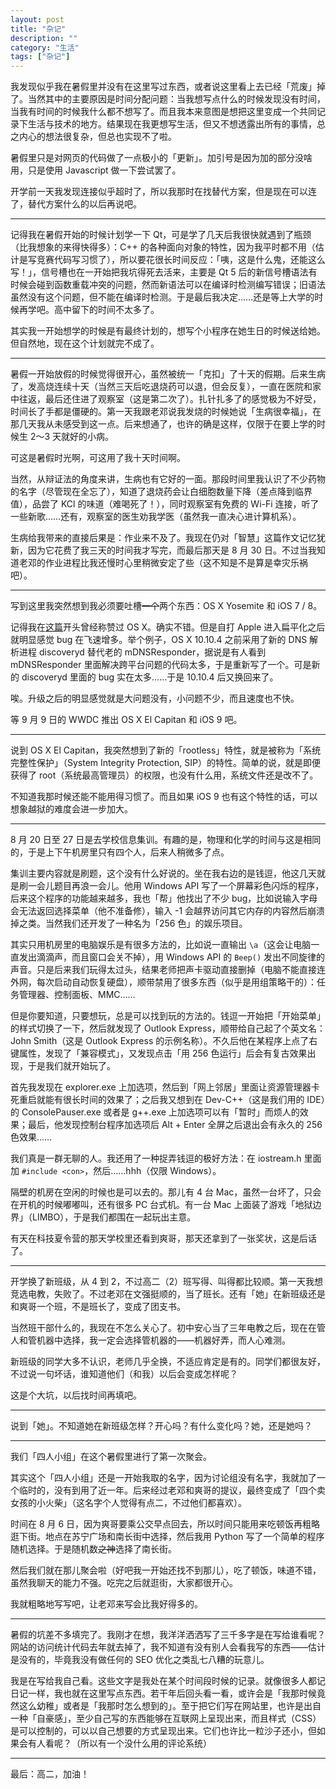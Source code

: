 ```yaml
---
layout: post
title: "杂记"
description: ""
category: "生活"
tags: ["杂记"]
---
```



我发现似乎我在暑假里并没有在这里写过东西，或者说这里看上去已经「荒废」掉了。当然其中的主要原因是时间分配问题：当我想写点什么的时候发现没有时间，当我有时间的时候我什么都不想写了。而且我本来意图是想把这里变成一个共同记录下生活与技术的地方。结果现在我更想写生活，但又不想透露出所有的事情，总之内心的想法很复杂，但总也实现不了啦。

暑假里只是对网页的代码做了一点极小的「更新」。加引号是因为加的部分没啥用，只是使用 Javascript 做一下尝试罢了。

开学前一天我发现连接似乎超时了，所以我那时在找替代方案，但是现在可以连了，替代方案什么的以后再说吧。
<!--more-->
---

记得我在暑假开始的时候计划学一下 Qt，可是学了几天后我很快就遇到了瓶颈（比我想象的来得快得多）：C++ 的各种面向对象的特性，因为我平时都不用（估计是写竞赛代码写习惯了），所以要花很长时间反应：「咦，这是什么鬼，还能这么写！」，信号槽也在一开始把我坑得死去活来，主要是 Qt 5 后的新信号槽语法有时候会碰到函数重载冲突的问题，然而新语法可以在编译时检测编写错误；旧语法虽然没有这个问题，但不能在编译时检测。于是最后我决定……还是等上大学的时候再学吧。高中留下的时间不太多了。

其实我一开始想学的时候是有最终计划的，想写个小程序在她生日的时候送给她。但自然地，现在这个计划就完不成了。

---

暑假一开始放假的时候觉得很开心，虽然被统一「克扣」了十天的假期。后来生病了，发高烧连续十天（当然三天后吃退烧药可以退，但会反复），一直在医院和家中往返，最后还住进了观察室（这是第二次了）。扎针扎多了的感觉极为不好受，时间长了手都是僵硬的。第一天我跟老邓说我发烧的时候她说「生病很幸福」，在那几天我从未感受到这一点。后来想通了，也许的确是这样，仅限于在要上学的时候生 2～3 天就好的小病。

可这是暑假时光啊，可这用了我十天时间啊。

当然，从辩证法的角度来讲，生病也有它好的一面。那段时间里我认识了不少药物的名字（尽管现在全忘了），知道了退烧药会让白细胞数量下降（差点降到临界值），品尝了 KCl 的味道（难喝死了！），同时观察室有免费的 Wi-Fi 连接，听了一些新歌……还有，观察室的医生劝我学医（虽然我一直决心进计算机系）。

生病给我带来的直接后果是：作业来不及了。我现在仍对「智慧」这篇作文记忆犹新，因为它花费了我三天的时间我才写完，而最后那天是 8 月 30 日。不过当我知道老邓的作业进程比我还慢时心里稍微安定了些（这不知是不是算是幸灾乐祸吧）。

---

写到这里我突然想到我必须要吐槽~~一个~~两个东西：OS X Yosemite 和 iOS 7 / 8。

记得我在[这篇](/2014-12-31/hello-2015.html)开头曾经称赞过 OS X。确实不错。但是自打 Apple 进入扁平化之后就明显感觉 bug 在飞速增多。举个例子，OS X 10.10.4 之前采用了新的 DNS 解析进程 discoveryd 替代老的 mDNSResponder，据说是有人看到 mDNSResponder 里面解决跨平台问题的代码太多，于是重新写了一个。可是新的 discoveryd 里面的 bug 实在太多……于是 10.10.4 后又换回来了。

唉。升级之后的明显感觉就是大问题没有，小问题不少，而且速度也不快。

等 9 月 9 日的 WWDC 推出 OS X El Capitan 和 iOS 9 吧。

---

说到 OS X El Capitan，我突然想到了新的「rootless」特性，就是被称为「系统完整性保护」（System Integrity Protection, SIP）的特性。简单的说，就是即便获得了 root（系统最高管理员）的权限，也没有什么用，系统文件还是改不了。

不知道我那时候还能不能用得习惯了。而且如果 iOS 9 也有这个特性的话，可以想象越狱的难度会进一步加大。

---

8 月 20 日至 27 日是去学校信息集训。有趣的是，物理和化学的时间与这是相同的，于是上下午机房里只有四个人，后来人稍微多了点。

集训主要内容就是刷题，这个没有什么好说的。坐在我右边的是钱逗，他这几天就是刷一会儿题目再浪一会儿。他用 Windows API 写了一个屏幕彩色闪烁的程序，后来这个程序的功能越来越多，我也「帮」他找出了不少 bug，比如说输入字母会无法返回选择菜单（他不准备修），输入 -1 会越界访问其它内存的内容然后崩溃掉之类。当然我们还开发了一种名为「256 色」的娱乐项目。

其实只用机房里的电脑娱乐是有很多方法的，比如说一直输出 `\a`（这会让电脑一直发出滴滴声，而且窗口会关不掉），用 Windows API 的 `Beep()` 发出不同旋律的声音。只是后来我们玩得太过头，结果老师把声卡驱动直接删掉（电脑不能直接连外网，每次启动自动恢复硬盘），顺带禁用了很多东西（似乎是用组策略干的）：任务管理器、控制面板、MMC……

但是你要知道，只要想玩，总是可以找到玩的方法的。钱逗一开始把「开始菜单」的样式切换了一下，然后就发现了 Outlook Express，顺带给自己起了个英文名：John Smith（这是 Outlook Express 的示例名称）。不久后他在某程序上点了右键属性，发现了「兼容模式」，又发现点击「用 256 色运行」后会有复古效果出现，于是我们就开始玩了。

首先我发现在 explorer.exe 上加选项，然后到「网上邻居」里面让资源管理器卡死重启就能有很长时间的效果了；之后我又想到在 Dev-C++（这是我们用的 IDE）的 ConsolePauser.exe 或者是 g++.exe 上加选项可以有「暂时」而烦人的效果；最后，他发现控制台程序加选项后 Alt + Enter 全屏之后退出会有永久的 256 色效果……

我们真是一群无聊的人。我还用了一种捉弄钱逗的极好方法：在 iostream.h 里面加 `#include <con>`，然后……hhh（仅限 Windows）。

隔壁的机房在空闲的时候也是可以去的。那儿有 4 台 Mac，虽然一台坏了，只会在开机的时候嘟嘟叫，还有很多 PC 台式机。有一台 Mac 上面装了游戏「地狱边界」（LIMBO），于是我们都围在一起玩出主意。

有天在科技夏令营的那天学校里还看到爽哥，那天还拿到了一张奖状，这是后话了。

---

开学换了新班级，从 4 到 2，不过高二（2）班写得、叫得都比较顺。第一天我想竞选电教，失败了。不过老邓在文强挺顺的，当了班长。还有「她」在新班级还是和爽哥一个班，不是班长了，变成了团支书。

当然班干部什么的，我现在不怎么关心了。初中安心当了三年电教之后，现在在管人和管机器中选择，我一定会选择管机器的——机器好弄，而人心难测。

新班级的同学大多不认识，老师几乎全换，不适应肯定是有的。同学们都很友好，不过说一句坏话，谁知道他们（和我）以后会变成怎样呢？

这是个大坑，以后找时间再填吧。

---

说到「她」。不知道她在新班级怎样？开心吗？有什么变化吗？她，还是她吗？

---

我们「四人小组」在这个暑假里进行了第一次聚会。

其实这个「四人小组」还是一开始我取的名字，因为讨论组没有名字，我就加了一个临时的，没有到用了近一年。后来经过老邓和爽哥的提议，最终变成了「四个卖女孩的小火柴」（这名字个人觉得有点二，不过他们都喜欢）。

时间在 8 月 6 日，因为爽哥要乘公交早点回去，所以时间只能用来吃顿饭再粗略逛下街。地点在苏宁广场和南长街中选择，然后我用 Python 写了一个简单的程序随机选择。于是随机数~~之神~~选择了南长街。

然后我们就在那儿聚会啦（好吧我一开始还找不到那儿），吃了顿饭，味道不错，虽然我聊天的能力不强。吃完之后就逛街，大家都很开心。

我就粗略地写写吧，让老邓来写会比我好得多的。

---

暑假的坑差不多填完了。我刚才在想，我洋洋洒洒写了三千多字是在写给谁看呢？网站的访问统计代码去年就去掉了，我不知道有没有别人会看我写的东西——估计是没有的，毕竟我没有做任何的 SEO 优化之类乱七八糟的玩意儿。

我是在写给我自己看。这些文字是我处在某个时间段时候的记录。就像很多人都记日记一样，我也就在这里写点东西。若干年后回头看一看，或许会是「我那时候竟然这么幼稚」或者是「我那时怎么想到的」。至于把它们写在网站里，也许是出自一种「自豪感」，至少自己写的东西能够在互联网上呈现出来，而且样式（CSS）是可以控制的，可以以自己想要的方式呈现出来。它们也许比一粒沙子还小，但如果会有人看呢？（所以有一个没什么用的评论系统）

---

最后：高二，加油！